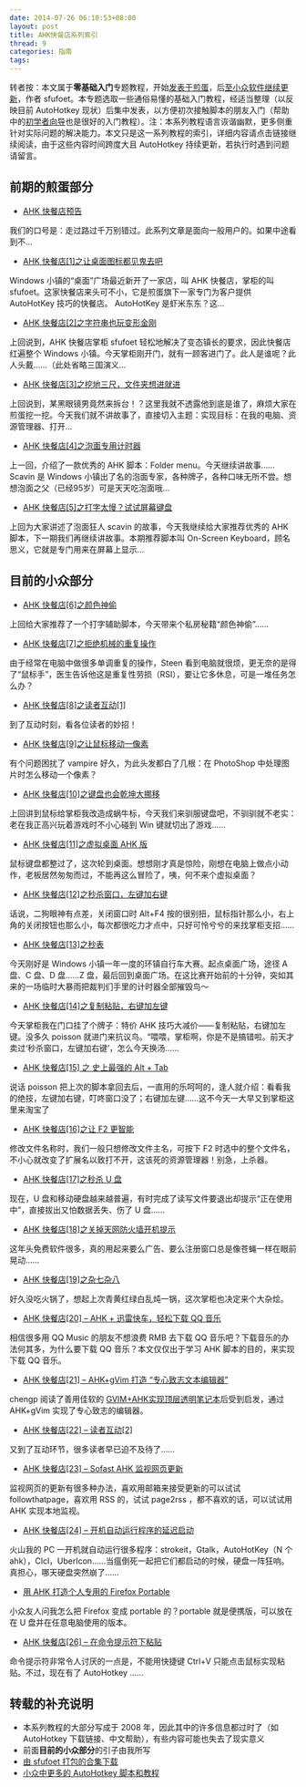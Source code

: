 ```yaml
---
date: 2014-07-26 06:10:53+08:00
layout: post
title: AHK快餐店系列索引
thread: 9
categories: 指南
tags:
---
```

转者按：本文属于**零基础入门**专题教程，开始[发表于煎蛋](http://jandan.net/2007/10/21/ahk-fast-food-restaurant-advance-notice.html)，后[至小众软件继续更新](http://www.appinn.com/ahk-fast-food-restaurant/)，作者 sfufoet。本专题选取一些通俗易懂的基础入门教程，经适当整理（以反映目前 AutoHotkey 现状）后集中发表，以方便初次接触脚本的朋友入门（帮助中的[初学者向导](http://ahkcn.sourceforge.net/docs/Tutorial.htm)也是很好的入门教程）。注：本系列教程语言诙谐幽默，更多侧重针对实际问题的解决能力。本文只是这一系列教程的索引，详细内容请点击链接继续阅读，由于这些内容时间跨度大且 AutoHotkey 持续更新，若执行时遇到问题请留言。

## 前期的煎蛋部分

* [AHK 快餐店预告](http://jandan.net/2007/10/21/ahk-fast-food-restaurant-advance-notice.html)

我们的口号是：走过路过千万别错过。此系列文章是面向一般用户的。如果中途看到不…

* [AHK 快餐店[1]之让桌面图标都见鬼去吧](http://jandan.net/2007/10/21/ahk-fast-food-restaurant-1-there-are-no-icon-on-the-desktop.html)

Windows 小镇的“桌面”广场最近新开了一家店，叫 AHK 快餐店，掌柜的叫 sfufoet。这家快餐店来头可不小，它是煎蛋旗下一家专门为客户提供 AutoHotKey 技巧的快餐店。 AutoHotKey 是虾米东东？这…

* [AHK 快餐店[2]之字符串也玩变形金刚](http://jandan.net/2007/10/22/ahk-fast-food-restaurant-2-hotstring.html)

上回说到，AHK 快餐店掌柜 sfufoet 轻松地解决了变态镇长的要求，因此快餐店红遍整个 Windows 小镇。今天掌柜刚开门，就有一顾客进门了。此人是谁呢？此人头戴……（此处省略三国演义…

* [AHK 快餐店[3]之挖地三尺，文件夹想进就进](http://jandan.net/2007/10/24/ahk-fast-food-restaurant-3-folder-menu.html)

上回说到，某黑眼镜男竟然来拆台！？这里我就不透露他到底是谁了，麻烦大家在煎蛋挖一挖。今天我们就不讲故事了，直接切入主题：实现目标：在我的电脑、资源管理器、打开…

* [AHK 快餐店[4]之泡面专用计时器](http://jandan.net/2007/10/25/autohotkey-fast-food-restaurant-4-instant-noodle-timer.html)

上一回，介绍了一款优秀的 AHK 脚本：Folder menu。今天继续讲故事……Scavin 是 Windows 小镇出了名的泡面专家，各种牌子，各种口味无所不尝。想想泡面之父（已经95岁）可是天天吃泡面哦…

* [AHK 快餐店[5]之打字太慢？试试屏幕键盘](http://jandan.net/2007/10/25/autohotkey-fast-food-restaurant-5-on-screen-keyboard.html)

上回为大家讲述了泡面狂人 scavin 的故事，今天我继续给大家推荐优秀的 AHK 脚本，下一期我们再继续讲故事。本期推荐脚本叫 On-Screen Keyboard，顾名思义，它就是专门用来在屏幕上显示… 

## 目前的小众部分
* [AHK 快餐店[6]之颜色神偷](http://www.appinn.com/ahk-fast-food-restaurant-6-color-thief/)

上回给大家推荐了一个打字辅助脚本，今天带来个私房秘籍“颜色神偷”……

* [AHK 快餐店[7]之拒绝机械的重复操作](http://www.appinn.com/ahk-fast-food-restaurant-7-macro-recorder/)

由于经常在电脑中做很多单调重复的操作，Steen 看到电脑就很烦，更无奈的是得了“鼠标手”，医生告诉他这是重复性劳损（RSI），要让它多休息，可是一堆任务怎么办？

* [AHK 快餐店[8]之读者互动[1]](http://www.appinn.com/ahk-fast-food-restaurant-8-interactive-with-reader-1/)

到了互动时刻，看各位读者的妙招！

* [AHK 快餐店[9]之让鼠标移动一像素](http://www.appinn.com/ahk-fast-food-restaurant-9-move-the-mouse-one-pixel/)

有个问题困扰了 vampire 好久，为此头发都白了几根：在 PhotoShop 中处理图片时怎么移动一个像素？

* [AHK 快餐店[10]之键盘也会乾坤大挪移](http://www.appinn.com/ahk-fast-food-restaurant-10-change-keys/)

上回讲到鼠标给掌柜我改造成蜗牛标，今天我们来驯服键盘吧，不驯驯就不老实：老在我正高兴玩着游戏时不小心碰到 Win 键就切出了游戏……

* [AHK 快餐店[11]之虚拟桌面 AHK 版](http://www.appinn.com/ahk-fast-food-restaurant-11-desktop-switch/)

鼠标键盘都整过了，这次轮到桌面。想想刚才真是惊险，刚想在电脑上做点小动作，老板居然匆匆而过，不能再这么冒险了，咦，何不来个虚拟桌面？

* [AHK 快餐店[12]之秒杀窗口，左键加右键](http://www.appinn.com/ahk-fast-food-restaurant-12-lbutton-rbutton-close-window/)

话说，二狗眼神有点差，关闭窗口时 Alt+F4 按的很别扭，鼠标指针那么小，右上角的关闭按钮也那么小，每次都很吃力才点中，只好可怜兮兮的来找掌柜支招……

* [AHK 快餐店[13]之秒表](http://www.appinn.com/ahk-fast-food-restaurant-13-stop-watch/)

今天刚好是 Windows 小镇一年一度的环镇自行车大赛。起点桌面广场，途径 A 盘、C 盘、D 盘……Z 盘，最后回到桌面广场。在这比赛开始前的十分钟，突如其来的一场临时大暴雨把裁判们手里的计时器全部摧毁鸟～

* [AHK 快餐店[14]之复制粘贴，右键加左键](http://www.appinn.com/coy-paste-hotkey/)

今天掌柜我在门口挂了个牌子：特价 AHK 技巧大减价——复制粘贴，右键加左键。没多久 poisson 就进门来抗议鸟。“喂喂，掌柜啊，你是不是搞错啦。前天才卖过‘秒杀窗口，左键加右键’，怎么今天换汤……

* [AHK 快餐店[15] 之 史上最强的 Alt + Tab](http://www.appinn.com/ahk-fast-food-restaurant-15-alt-tab-enhance/)

说话 poisson 把上次的脚本拿回去后，一直用的乐呵呵的，逢人就介绍：看看我的绝技，左键加右键，叮咚窗口没了；右键加左键……这不今天一大早又到掌柜这里来淘宝了

* [AHK 快餐店[16]之让 F2 更智能](http://www.appinn.com/ahk-fast-food-restaurant-16-smart-f2/)

修改文件名称时，我们一般只想修改文件主名，可按下  F2 时选中的整个文件名，不小心就改变了扩展名以致打不开，这该死的资源管理器！别急，上杀器。

* [AHK 快餐店[17]之秒杀 U 盘](http://www.appinn.com/ahk-fast-food-restaurant-17-unplug-all-usb-device/)

现在，U 盘和移动硬盘越来越普遍，有时完成了读写文件要退出却提示“正在使用中”，直接拔出又怕数据丢失、伤了 U 盘……

* [AHK 快餐店[18]之关掉天网防火墙开机提示](http://www.appinn.com/colse-skynet-firewall-s-reg-window/)

这年头免费软件很多，真的用起来要么广告、要么注册窗口总是像苍蝇一样在眼前晃动……

* [AHK 快餐店[19]之杂七杂八](http://www.appinn.com/a-motley-collection-of-ahk/)

好久没吃火锅了，想起上次青黄红绿白乱炖一锅，这次掌柜也决定来个大杂烩。

* [AHK 快餐店[20] – AHK + 迅雷快车，轻松下载 QQ 音乐](http://www.appinn.com/how-to-download-qq-music/)

相信很多用 QQ Music 的朋友不想浪费 RMB 去下载 QQ 音乐吧？下载音乐的办法何其多，为什么要下载 QQ 音乐？本文仅仅出于学习 AHK 脚本的目的，来实现下载 QQ 音乐。

* [AHK 快餐店[21] – AHK+gVim 打造 “专心致志文本编辑器”](http://www.appinn.com/ahk-gvim-q10/)

chengp 阅读了善用佳软的 [GVIM+AHK实现顶层透明笔记本](http://blog.xbeta.info/vtanoahk%ef%bc%9agvimahk%e5%ae%9e%e7%8e%b0%e9%a1%b6%e5%b1%82%e9%80%8f%e6%98%8e%e7%ac%94%e8%ae%b0%e6%9c%ac.htm)后受到启发，通过 AHK+gVim 实现了专心致志的编辑器。

* [AHK 快餐店[22] – 读者互动[2]](http://www.appinn.com/ahk-22-qa2/)

又到了互动环节，很多读者早已迫不及待了……

* [AHK 快餐店[23] – Sofast AHK 监视网页更新](http://www.appinn.com/sofast-ahk/)

监视网页的更新有很多种办法，喜欢用邮箱来接受更新的可以试试 followthatpage，喜欢用 RSS 的，试试 page2rss ，都不喜欢的话，可以试试用 AHK 实现本地监视。

* [AHK 快餐店[24] – 开机自动运行程序的延迟启动](http://www.appinn.com/ahk-23-run-later/)

火山我的 PC 一开机就自动运行很多程序：strokeit，Gtalk，AutoHotKey（N 个 ahk），Clcl，UberIcon……当瘟倒死一起把它们都启动的时候，硬盘一阵狂响。真担心，哪天硬盘突然崩了……

* [用 AHK 打造个人专用的 Firefox Portable](http://www.appinn.com/ahk-firefox-portable/)

小众友人问我怎么把 Firefox 变成 portable 的？portable 就是便携版，可以放在在 U 盘并在任意电脑使用的版本。

* [AHK 快餐店[26] – 在命令提示符下粘贴](http://www.appinn.com/paste-in-cmd/)

命令提示符非常令人讨厌的一点是，不能用快捷键 Ctrl+V 只能点击鼠标实现粘贴。不过，现在有了 AutoHotkey ……

## 转载的补充说明
* 本系列教程的大部分写成于 2008 年，因此其中的许多信息都过时了（如 AutoHotkey 下载链接、中文帮助），有些内容可能也失去了现实意义
* 前面**目前的小众部分**的引子由我所写
* [由 sfufoet 打包的合集下载](http://www.appinn.com/autohotkey-all-in-one/)
* [小众中更多的 AutoHotkey 脚本和教程](http://www.appinn.com/category/autohotkey/)
